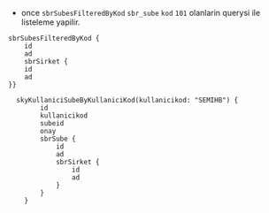 - once `sbrSubesFilteredByKod` `sbr_sube` `kod` `101` olanlarin querysi ile listeleme yapilir.
```
sbrSubesFilteredByKod {
	id
	ad
	sbrSirket {
	id
	ad
}}
```

```
  skyKullaniciSubeByKullaniciKod(kullanicikod: "SEMIHB") {
        id
        kullanicikod
        subeid
        onay
        sbrSube {
            id
            ad
            sbrSirket {
                id
                ad
            }
        }
    }
```

